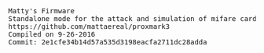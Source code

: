 <pre>
Matty's Firmware
Standalone mode for the attack and simulation of mifare cards.
https://github.com/mattaereal/proxmark3
Compiled on 9-26-2016
Commit: 2e1cfe34b14d57a535d3198eacfa2711dc28adda
</pre>

